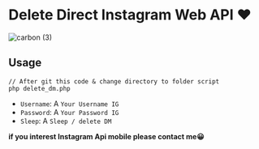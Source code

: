 # Delete Direct Instagram Web API ❤️️
![carbon (3)](https://user-images.githubusercontent.com/59155826/95203549-1da6cd80-080d-11eb-8ca4-fe56b0c8d4dd.png)

## Usage
```
// After git this code & change directory to folder script
php delete_dm.php
```
  - `Username`: A `Your Username IG`
  - `Password`: A `Your Password IG`
  - `Sleep`: A `Sleep / delete DM`

**if you interest Instagram Api mobile please contact me😀**
